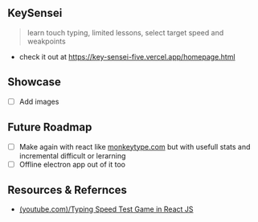 ## KeySensei
> learn touch typing, limited lessons, select target speed and weakpoints
- check it out at https://key-sensei-five.vercel.app/homepage.html
## Showcase
- [ ] Add images
## Future Roadmap
- [ ]  Make again with react like [monkeytype.com](https://monkeytype.com/) but with usefull stats and incremental difficult or lerarning
- [ ]  Offline electron app out of it too
## Resources & Refernces
- [(youtube.com)/Typing Speed Test Game in React JS](https://youtu.be/pa8bCjD8k0g)
